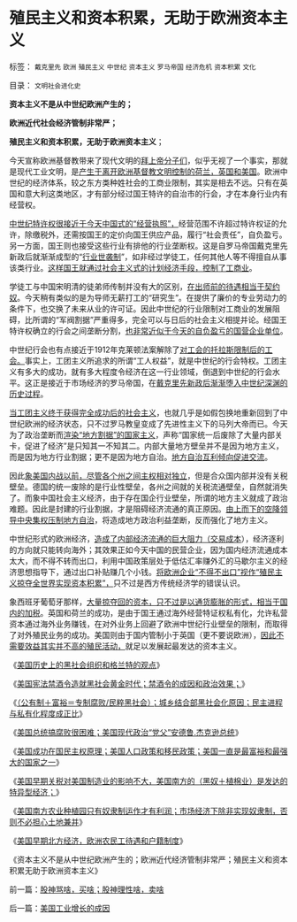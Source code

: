 # 殖民主义和资本积累，无助于欧洲资本主义

标签： `戴克里先` `欧洲` `殖民主义` `中世纪` `资本主义` `罗马帝国` `经济危机` `资本积累` `文化` 

目录： `文明社会进化史`

**资本主义不是从中世纪欧洲产生的；**

**欧洲近代社会经济管制非常严；**

**殖民主义和资本积累，无助于欧洲资本主义**；

今天宣称欧洲基督教带来了现代文明的[拜上帝分子们](../../../2011/3/23/西方传统文化的愚昧落后.md)，似乎无视了一个事实，那就是现代工业文明，是[产生于离开欧洲基督教文明控制的荷兰，英国和美国](../../../2010/11/20/基督教中世纪是信仰的泛滥，社会的退步.md)。欧洲中世纪的经济体系，较之东方类种姓社会的工商业限制，其实是相去不远。只有在英国和意大利这类地区，才有部分经过国王特许的自治市的行会，才在本身行业内有经营权。

[中世纪特许权很接近于今天中国式的“经营执照”，](../../../2011/3/7/资本主义前的行会户籍制度和农民工.md)经营范围不许超过特许权证的允许，除缴税外，还需按国王的定价向国王供应产品，履行“社会责任”，自负盈亏。另一方面，国王则也接受这些行业有排他的行业垄断权。这是自罗马帝国戴克里先新政后就渐渐成型的“[行业世袭制](../../../2011/1/7/印度的“西方式民主”虚有其表.md)”，如非经过学徒工，任何其他人等不得擅自从事该类行业。[这样国王就通过社会主义式的计划经济手段，控制了工商业](../../../2010/11/2/“垄断是否合理”与“是否应干预垄断”.md)。

学徒工与中国宋明清的徒弟师传制并没有大的区别，[在出师前的待遇相当于契约奴](../../../2011/3/10/圈地运动和农民工.md)。今天稍有类似的是为导师无薪打工的“研究生”。在提供了廉价的专业劳动力的条件下，也交换了未来从业的许可证。因此中世纪的行业限制对工商业的发展阻碍，比所谓的“军阀割据”严重得多，完全可以与日后的社会主义相提并论。经国王特许权确立的行会之间垄断分割，[也非常近似于今天的自负盈亏的国营企业单位](../../../2009/8/9/单位是特权体制内的中国人的灵魂.md)。

中世纪行会也有点接近于1912年克莱顿法案解除了[对工会的托拉斯限制后的工会。](../../../2010/1/26/工会构成劳动力和就业托拉斯垄断的后果.md)事实上，工团主义所追求的所谓“工人权益”，就是中世纪的行会特权。工团主义有多大的成功，就有多大程度令经济在这一行业领域，倒退到中世纪的行会水平。这正是接近于市场经济的罗马帝国，在[戴克里先新政后渐渐堕入中世纪深渊的历史过程](../../../2010/11/7/罗马帝国的政治改革向宋朝靠拢.md)。

[当工团主义终于获得完全成功后的社会主义](../../../2010/1/27/为什么计划经济总是保护了落后产业.md)，也就几乎是如假包换地重新回到了中世纪欧洲的经济状态，只不过罗马教皇变成了先进性主义下的马列大帝而已。今天为了政治垄断而[渲染“地方割据”的国家主义](../../../2009/9/10/军阀割据不是地方民主自治.md)，声称“国家统一后废除了大量内部关卡，促进了经济”是只知其一不知其二。内部大量地方壁垒并不是因为地方主义，而是因为地方行业割据；更不是因为地方自治。[地方自治互利倾向促进交流](../../../2009/6/8/愿世界各国互相理解、和平、合作、共荣.md)。

因此[象美国内战以前，尽管各个州之间主权相对独立](../../../2011/4/2/国际法不相信眼泪，主权无弱者.md)，但是合众国内部并没有关税壁垒。德国的统一废除的是行业性壁垒，各州之间就的关税流通壁垒，自然就消失了。而象中国社会主义经济，由于存在国企行业壁垒，所谓的地方主义就成了政治难题。因此是封建的行业割据，才是阻碍经济流通的真正原因。[由上而下的空降领导中央集权压制地方自治](../../../2010/12/14/采邑和皇权，阿克顿勋爵和国民主权原理.md)，将造成地方政治利益垄断，反而强化了地方主义。

中世纪形式的欧洲经济，[造成了内部经济流通的巨大阻力（交易成本](../../../2009/11/10/中国社会的交易成本和不确定性成本.md)），经济逐利的方向就只能转向海外；其效果正如今天中国的民营企业，因为国内经济流通成本太大，而不得不转而出口，利用中国政策层处于低估汇率赚外汇的马歇尔主义的经济思想指导下，通过出口补贴赚几个小钱。[将欧洲企业“不得不出口”视作“殖民主义掠夺全世界实现资本积累”，](../../../2010/10/30/工业革命是通货紧缩和市场扩大而不是资本积累.md)只不过是西方传统经济学的错误认识。

象西班牙葡萄牙那样，[大量掠夺回的资本，只不过是以通货膨胀的形式，相当于国内的加税](../../../2010/10/29/资本积累和资本主义互相排斥；不缺信仰的坏人.md)。英国和荷兰的成功，是由于国王通过海外经营特证权私有化，允许私营资本通过海外业务赚钱，在对外业务上回避了欧洲中世纪行业壁垒的限制，而取得了对外殖民业务的成功。美国则由于国内管制小于英国（更不要说欧洲），[因此不需要效益其实并不高的殖民活动，](../../../2008/12/20/英殖民帝国终结，是经济理由.md)就足以发展起最发达的资本主义。

《[美国历史上的黑社会组织和格兰特的观点](../../../2011/5/19/美国历史上的黑社会组织和格兰特的观点.md)》

《[美国宪法禁酒令造就黑社会黄金时代；禁酒令的成因和政治效果；](../../../2011/5/19/美国宪法荒唐缔造黑社会黄金时代.md)》

《[（公有制＋富裕＝专制腐败/民粹黑社会）；城乡结合部黑社会化原因；民主进程与私有化程度成正比](../../../2011/5/20/城乡结合部黑社会化的原因是土地财政.md)》

《[美国总统搞腐败很困难；美国现代政治“党父”安德鲁.杰克逊总统](../../../2011/5/20/美国总统搞腐败很困难；“党父”杰克逊总统.md)》

《[美国成功在国民主权原理；美国人口政策和移民政策；美国一直是最富裕和最强大的国家之一](../../../2011/5/22/美国的人口政策和移民政策.md)》

《[美国早期关税对美国制造业的影响不大，美国南方的（黑奴＋植棉业）是发达的特异型经济；](../../../2011/5/22/美国南方的（黑奴＋植棉业）是发达的特异型经济.md)》

《[美国南方农业种植园只有奴隶制运作才有利润；市场经济下除非实现奴隶制，否则不必担心土地兼并](../../../2011/5/23/为什么美国南方会形成黑奴植棉业？.md)》

《[美国早期北方经济，欧洲农民工待遇和户籍制度](../../../2011/5/23/美国早期北方经济和欧洲农民工待遇.md)》

《资本主义不是从中世纪欧洲产生的；欧洲近代经济管制非常严；殖民主义和资本积累无助于欧洲资本主义》

前一篇：[股神骂啥，买啥；股神理性啥，卖啥](../../../2011/5/24/股神骂啥，买啥；股神理性啥，卖啥.md)

后一篇：[美国工业增长的成因](../../../2011/5/24/美国工业增长的成因.md)